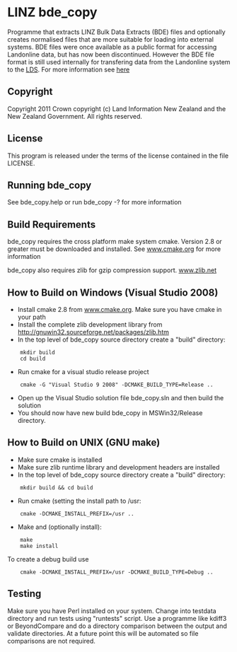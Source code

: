 # LINZ bde_copy

Programme that extracts LINZ Bulk Data Extracts (BDE) files and optionally
creates normalised files that are more suitable for loading into external
systems. BDE files were once available as a public  format for accessing Landonline data, but has now been discontinued. However the BDE file format is still used internally for transfering data from the Landonline system to the [LDS](https://data.linz.govt.nz). For more information see [here](http://www.linz.govt.nz/data/linz-data/property-ownership-and-boundary-data/historic-property-databases)

## Copyright

Copyright 2011 Crown copyright (c) Land Information New Zealand and the New
Zealand Government. All rights reserved.

## License

This program is released under the terms of the license contained in the file
LICENSE.

## Running bde_copy

See bde_copy.help or run bde_copy -? for more information

## Build Requirements

bde_copy requires the cross platform make system cmake. Version 2.8 or greater
must be downloaded and installed. See www.cmake.org for more information

bde_copy also requires zlib for gzip compression support. www.zlib.net

## How to Build on Windows (Visual Studio 2008)

- Install cmake 2.8 from www.cmake.org. Make sure you have cmake in your path
- Install the complete zlib development library from http://gnuwin32.sourceforge.net/packages/zlib.htm
- In the top level of bde_copy source directory create a "build" directory:
```
    mkdir build
    cd build
```
- Run cmake for a visual studio release project
``` 
    cmake -G "Visual Studio 9 2008" -DCMAKE_BUILD_TYPE=Release ..
```    
- Open up the Visual Studio solution file bde_copy.sln and then build the solution
- You should now have new build bde_copy in MSWin32/Release directory.

## How to Build on UNIX (GNU make)

- Make sure cmake is installed
- Make sure zlib runtime library and development headers are installed
- In the top level of bde_copy source directory create a "build" directory:
```
    mkdir build && cd build
```
- Run cmake (setting the install path to /usr:
```
    cmake -DCMAKE_INSTALL_PREFIX=/usr ..
```
- Make and (optionally install):
``` 
    make
    make install
```

To create a debug build use 
```
    cmake -DCMAKE_INSTALL_PREFIX=/usr -DCMAKE_BUILD_TYPE=Debug ..
```
## Testing

Make sure you have Perl installed on your system. Change into testdata directory
and run tests using "runtests" script. Use a programme like kdiff3 or
BeyondCompare and do a directory comparison between the output and validate
directories. At a future point this will be automated so file comparisons are
not required.
